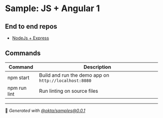 Sample: JS + Angular 1
======

## End to end repos


- [NodeJs + Express](https://github.com/okta/samples-nodejs-express)


## Commands

| Command      | Description
| ------------ | -----------
| npm start    | Build and run the demo app on `http://localhost:8080`
| npm run lint | Run linting on source files

---

:space_invader: *Generated with [@okta/samples@0.0.1](https://github.com/okta/generator-samples)*